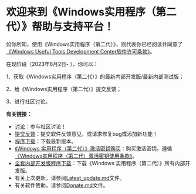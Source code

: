 # 欢迎来到《Windows实用程序（第二代）》帮助与支持平台！
如你所知，使用《Windows实用程序（第二代）》，则代表你已经阅读并同意了[《Windows Useful Tools Development Center软件许可条款》](https://windows-useful-tools-development-center.fandom.com/zh/wiki/%E4%B8%8B%E8%BD%BD%E9%A1%B5)。

在现阶段（2023年6月2日- ），你可以：

1、获取《Windows实用程序（第二代）》的最新内部开发版/最新内部测试版；

2、给《Windows实用程序（第二代）》提交反馈；

3、进行社区讨论。

**有关链接：**
- [讨论](https://github.com/TyphoonCorporation/Windows-Useful-Tool-Second-Edition/discussions)：参与社区讨论！
- [提交反馈](https://github.com/TyphoonCorporation/Windows-Useful-Tool-Second-Edition/issues)：提交软件反馈意见，或请求修复bug或添加新功能！
- [程序下载](https://afdian.net/p/a9acc60e091d11ee8bff52540025c377)：下载最新版本。
- [《Windows 实用程序（第二代）》激活密钥购买](https://afdian.net/p/a9acc60e091d11ee8bff52540025c377)：购买激活密钥。遵循[《Windows实用程序（第二代）激活密钥使用条款》](https://windows-useful-tools-development-center.fandom.com/zh/wiki/%E3%80%8AWindows%E5%AE%9E%E7%94%A8%E7%A8%8B%E5%BA%8F%EF%BC%88%E7%AC%AC%E4%BA%8C%E4%BB%A3%EF%BC%89%E3%80%8B%E5%B8%AE%E5%8A%A9%E4%B8%8E%E6%94%AF%E6%8C%81%E6%96%87%E4%BB%B6)。
- [全套内部开发版程序下载](https://windowsuseful.lanzoul.com/iQL5y0zto1mh)：下载《Windows 实用程序（第二代）》所有内部开发版。
- 有关上次更新，请参阅[Latest_update.md](https://github.com/TyphoonCorporation/Windows-Useful-Tool-Second-Edition/blob/main/Latest_update.md)文件。
- 有关软件赞助，请参阅[Donate.md](https://github.com/Mcenahle/Windows-Useful-Tool-Second-Edition/blob/main/Donate.md)文件。
